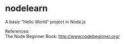 nodelearn
=========

A basic "Hello World" project in Node.js

References: <br>
The Node Beginner Book: http://www.nodebeginner.org/
